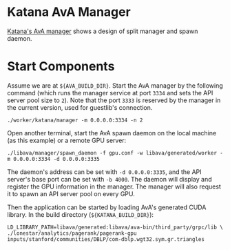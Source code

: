 Katana AvA Manager
==================

[Katana's AvA manager](https://github.com/KatanaGraph/katana/tree/master/libava)
shows a design of split manager and spawn daemon.

Start Components
================

Assume we are at `${AVA_BUILD_DIR}`.
Start the AvA manager by the following command (which runs the manager service
at port `3334` and sets the API server pool size to `2`).
Note that the port `3333` is reserved by the manager in the current version, used
for guestlib's connection.

```Shell
./worker/katana/manager -m 0.0.0.0:3334 -n 2
```

Open another terminal, start the AvA spawn daemon on the local machine (as
this example) or a remote GPU server:

```Shell
./libava/manager/spawn_daemon -f gpu.conf -w libava/generated/worker -m 0.0.0.0:3334 -d 0.0.0.0:3335
```

The daemon's address can be set with `-d 0.0.0.0:3335`, and the API server's base port can be set
with `-b 4000`.
The daemon will display and register the GPU information in the manager.
The manager will also request it to spawn an API server pool on every GPU.

Then the application can be started by loading AvA's generated CUDA library.
In the build directory (`${KATANA_BUILD_DIR}`):

```Shell
LD_LIBRARY_PATH=libava/generated:libava/ava-bin/third_party/grpc/lib \
./lonestar/analytics/pagerank/pagerank-gpu inputs/stanford/communities/DBLP/com-dblp.wgt32.sym.gr.triangles
```
